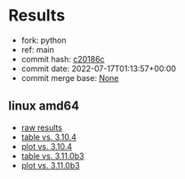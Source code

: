 # Results

- fork: python
- ref: main
- commit hash: [c20186c](https://github.com/python/cpython/commit/c20186c)
- commit date: 2022-07-17T01:13:57+00:00
- commit merge base: [None](https://github.com/python/cpython/commit/None)

## linux amd64

- [raw results](bm-20220717-linux-amd64-python-main-3.12.0a1+-c20186c.json)
- [table vs. 3.10.4](bm-20220717-linux-amd64-python-main-3.12.0a1+-c20186c-vs-3.10.4.md)
- [plot vs. 3.10.4](bm-20220717-linux-amd64-python-main-3.12.0a1+-c20186c-vs-3.10.4.png)
- [table vs. 3.11.0b3](bm-20220717-linux-amd64-python-main-3.12.0a1+-c20186c-vs-3.11.0b3.md)
- [plot vs. 3.11.0b3](bm-20220717-linux-amd64-python-main-3.12.0a1+-c20186c-vs-3.11.0b3.png)

